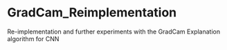 # GradCam_Reimplementation
Re-implementation and further experiments with the GradCam Explanation algorithm for CNN
